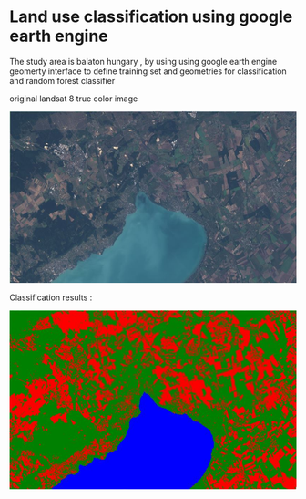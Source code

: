 # Land use classification using google earth engine

The study area is balaton hungary , by using using google earth engine geomerty interface to define training set and geometries for classification and random forest classifier  

original landsat 8 true color image 

![](https://github.com/Arbi-ben-aoun/LULC-classification-google-earth-engine/blob/main/a.JPG)


Classification results :

![](https://github.com/Arbi-ben-aoun/LULC-classification-google-earth-engine/blob/main/b.JPG)

 
